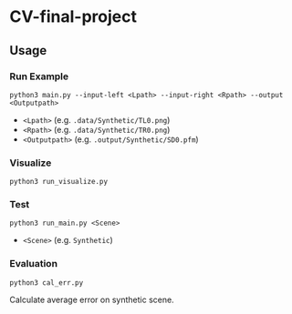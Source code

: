 # CV-final-project
## Usage
### Run Example
    python3 main.py --input-left <Lpath> --input-right <Rpath> --output <Outputpath>
 - `<Lpath>` (e.g. `.data/Synthetic/TL0.png`)
 - `<Rpath>` (e.g. `.data/Synthetic/TR0.png`)
 - `<Outputpath>` (e.g. `.output/Synthetic/SD0.pfm`)

### Visualize
    python3 run_visualize.py

### Test
    python3 run_main.py <Scene> 
 - `<Scene>` (e.g. `Synthetic`)

### Evaluation
    python3 cal_err.py 
Calculate average error on synthetic scene.

